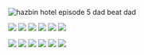 
![hazbin hotel episode 5 dad beat dad](https://github.com/gaqo/gaqo/assets/159385360/249b44ab-847d-4a7c-b766-ebc9ab5a496c)

![](https://github.com/gaqo/gaqo/assets/159385360/85a7d8a1-8ea1-4500-89e8-f80496bcc7e0)
![](https://github.com/gaqo/gaqo/assets/159385360/77efabd4-f385-4cb9-9a61-6eb0a66a4d90)
![](https://github.com/gaqo/gaqo/assets/159385360/5ce0a2e4-f32e-4ea8-a914-73153aae7cec)
![](https://github.com/gaqo/gaqo/assets/159385360/26afa109-b43b-4a3b-9f40-832eee21775f)
![](https://github.com/gaqo/gaqo/assets/159385360/8a4dd5b4-c055-4123-bf9b-46f7781ea763)
![](https://github.com/gaqo/gaqo/assets/159385360/fea5200a-89a4-468b-8d81-371c134c8763)

![](https://github.com/gaqo/gaqo/assets/159385360/0faddb0d-973c-4b12-94af-579fc16e6be0)
![](https://github.com/gaqo/gaqo/assets/159385360/f2cb1c4a-e909-4489-93bc-b21590225ca9)
![](https://github.com/gaqo/gaqo/assets/159385360/e9116671-39f7-4d97-94d2-c812427bccbd)
![](https://github.com/gaqo/gaqo/assets/159385360/e1329e3d-4c57-4df1-b815-f5d999f721a6)
![](https://github.com/gaqo/gaqo/assets/159385360/10148ae5-4aa3-4ddc-b2cd-dfcc45d12b3a)
![](https://github.com/gaqo/gaqo/assets/159385360/1e37215f-ef4f-4b41-9750-440ea6fcdb2b)
